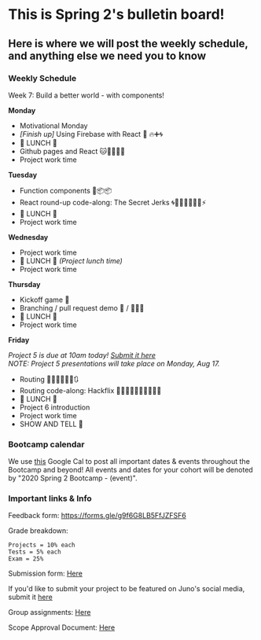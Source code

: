 # This is Spring 2's bulletin board!

## Here is where we will post the weekly schedule, and anything else we need you to know


<!-- ### Daily Schedule

_ALL TIMES ARE ESTIMATES FOR YOUR CONVIENICE AND AWARENESS AND ARE SUBJECT TO CHANGE_

We would like you to have a detailed a schedule to refer to now that we are online. However, we need to be super flexible with timing to allow for lessons to be extra juicy when YOU want them to be. **Never worry** if the real life timing isn't matching this estimate. We will adjust as needed and make sure the content gets covered and that you get the time you need for projects.  -->


### Weekly Schedule

Week 7: Build a better world - with components!


**Monday**

* Motivational Monday
* _[Finish up]_ Using Firebase with React 🏁 🔥➕🌀
* 🍴 LUNCH 🍴
* Github pages and React 🐱🐙📃➕🌀
* Project work time


**Tuesday**

* Function components 🥂📦📦
* React round-up code-along: The Secret Jerks 🌀👩🏽‍💻👨🏽‍💻⚡
* 🍴 LUNCH 🍴
* Project work time


**Wednesday**

* Project work time
* 🍴 LUNCH 🍴 _(Project lunch time)_
* Project work time


**Thursday**

* Kickoff game 🏈
* Branching / pull request demo 🌳 / 🧵🙏🏽
* 🍴 LUNCH 🍴
* Project work time


**Friday**

 _Project 5 is due at 10am today! [Submit it here](https://docs.google.com/forms/d/e/1FAIpQLSeRr63HMZPrJDomUPKwtmYRsTXWP8pCPFdGEyE2cFst-7BFUQ/viewform)_  
 _NOTE: Project 5 presentations will take place on Monday, Aug 17._

* Routing 🔀🔁🔄🔛🔜🔙🔃
* Routing code-along: Hackflix 🎥👩🏽‍💻👨🏽‍💻👩🏽‍💻
* 🍴 LUNCH 🍴
* Project 6 introduction
* Project work time
* SHOW AND TELL 🎉


### Bootcamp calendar

We use [this](https://calendar.google.com/calendar/embed?src=hackeryou.com_ckj6930nr6kraakaisos09cccs%40group.calendar.google.com&ctz=America%2FToronto) Google Cal to post all important dates & events throughout the Bootcamp and beyond! All events and dates for your cohort will be denoted by "2020 Spring 2 Bootcamp - (event)".

### Important links & Info

Feedback form: https://forms.gle/g9f6G8LB5FfJZFSF6

Grade breakdown:

```
Projects = 10% each
Tests = 5% each
Exam = 25%
```

Submission form: [Here](https://docs.google.com/forms/d/11X0cb0hwvmqjY66aNJbSGI2XMbLtd4K1zNW-R_s6kQ0/)

If you'd like to submit your project to be featured on Juno's social media, submit it [here](https://docs.google.com/forms/d/e/1FAIpQLSdu5QfWrOBE14L00vhc1e4IfbwXV4X7CzNdjwJxoP4uOSDA3w/viewform)

Group assignments: [Here](https://docs.google.com/spreadsheets/d/1nNtc4s0M6aWJv1K_sNPYzFOXappNFq9LZYzwl4B9JQg/)

Scope Approval Document: [Here](https://docs.google.com/forms/d/1PETHgqnOLXSwjmI41fFQizKcIyB5Q4wnidCTM1ZXwbE/)
